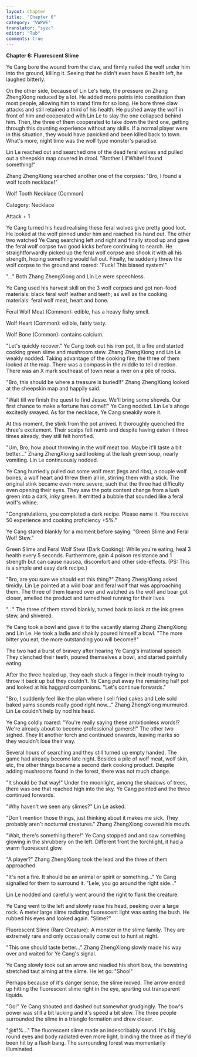 ```yaml
---
layout: chapter
title:  "Chapter 6"
category: "VWPWE"
translator: "syzc"
editor: "Tab"
comments: true
---
```


**Chapter 6: Fluorescent Slime**

Ye Cang bore the wound from the claw, and firmly nailed the wolf under him into the ground, killing it. Seeing that he didn't even have 6 health left, he laughed bitterly.

On the other side, because of Lin Le's help, the pressure on Zhang ZhengXiong reduced by a lot. He added more points into constitution than most people, allowing him to stand firm for so long. He bore three claw attacks and still retained a third of his health. He pushed away the wolf in front of him and cooperated with Lin Le to slay the one collapsed behind him. Then, the three of them cooperated to take down the third one, getting through this daunting experience without any skills. If a normal player were in this situation, they would have panicked and been killed back to town. What's more, night time was the wolf type monster's paradise.

Lin Le reached out and searched one of the dead feral wolves and pulled out a sheepskin map covered in drool. "Brother Lil'White! I found something!"

Zhang ZhengXiong searched another one of the corpses: "Bro, I found a wolf tooth necklace!"

Wolf Tooth Necklace (Common)

Category: Necklace

Attack + 1

Ye Cang turned his head realising these feral wolves give pretty good loot. He looked at the wolf pinned under him and reached his hand out. The other two watched Ye Cang searching left and right and finally stood up and gave the feral wolf corpse two good kicks before continuing to search. He straightforwardly picked up the feral wolf corpse and shook it with all his strength, hoping something would fall out. Finally, he suddenly threw the wolf corpse to the ground and roared: "Fuck! This biased system!"

"..." Both Zhang ZhengXiong and Lin Le were speechless.

Ye Cang used his harvest skill on the 3 wolf corpses and got non-food materials: black feral wolf leather and teeth; as well as the cooking materials: feral wolf meat, heart and bone.

Feral Wolf Meat (Common): edible, has a heavy fishy smell.

Wolf Heart (Common): edible, fairly tasty.

Wolf Bone (Common): contains calcium.

"Let's quickly recover." Ye Cang took out his iron pot, lit a fire and started cooking green slime and mushroom stew. Zhang ZhengXiong and Lin Le weakly nodded. Taking advantage of the cooking fire, the three of them looked at the map. There was a compass in the middle to tell direction. There was an X  mark southeast of town near a river on a pile of rocks.

"Bro, this should be where a treasure is buried!!" Zhang ZhengXiong looked at the sheepskin map and happily said.

"Wait till we finish the quest to find Jesse. We'll bring some shovels. Our first chance to make a fortune has come!!" Ye Cang nodded. Lin Le's ahoge excitedly swayed. As for the necklace, Ye Cang sneakily wore it.

At this moment, the stink from the pot arrived. It thoroughly quenched the three's excitement. Their scalps felt numb and despite having eaten it three times already, they still felt horrified.

"Um, Bro, how about throwing in the wolf meat too. Maybe it'll taste a bit better..." Zhang ZhengXiong said looking at the lush green soup, nearly vomiting. Lin Le continuously nodded.

Ye Cang hurriedly pulled out some wolf meat (legs and ribs), a couple wolf bones, a wolf heart and threw them all in, stirring them with a stick. The original stink became even more severe, such that the three had difficulty even opening their eyes. They saw the pots content change from a lush green into a dark, inky green. It emitted a bubble that sounded like a feral wolf's whine.

"Congratulations, you completed a dark recipe. Please name it. You receive 50 experience and cooking proficiency +5%."

Ye Cang stared blankly for a moment before saying: "Green Slime and Feral Wolf Stew."

Green Slime and Feral Wolf Stew (Dark Cooking): While you're eating, heal 3 health every 5 seconds. Furthermore, gain 4 poison resistance and 1 strength but can cause nausea, discomfort and other side-effects. (PS: This is a simple and easy dark recipe.)

"Bro, are you sure we should eat this thing?" Zhang ZhengXiong asked timidly. Lin Le pointed at a wild boar and feral wolf that was approaching them. The three of them leaned over and watched as the wolf and boar got closer, smelled the product and turned heel running for their lives.

"..." The three of them stared blankly, turned back to look at the ink green stew, and shivered.

Ye Cang took a bowl and gave it to the vacantly staring Zhang ZhengXiong and Lin Le. He took a ladle and shakily poured himself a bowl. "The more bitter you eat, the more outstanding you will become!!"

The two had a burst of bravery after hearing Ye Cang's irrational speech. They clenched their teeth, poured themselves a bowl, and started painfully eating.

After the three healed up, they each stuck a finger in their mouth trying to throw it back up but they couldn't. Ye Cang put away the remaining half pot and looked at his haggard companions. "Let's continue forwards."

"Bro, I suddenly feel like the plan where I sell fried cakes and Lele sold baked yams sounds really good right now..." Zhang ZhengXiong murmured. Lin Le couldn't help by nod his head.

Ye Cang coldly roared: "You're really saying these ambitionless words!? We're already about to become professional gamers!!" The other two sighed. They lit another torch and continued onwards, leaving marks so they wouldn't lose their way.

Several hours of searching and they still turned up empty handed. The game had already become late night. Besides a pile of wolf meat, wolf skin, etc, the other things became a second dark cooking product. Despite adding mushrooms found in the forest, there was not much change.

"It should be that way!" Under the moonlight, among the shadows of trees, there was one that reached high into the sky. Ye Cang pointed and the three continued forwards.

"Why haven't we seen any slimes?" Lin Le asked.

"Don't mention those things, just thinking about it makes me sick. They probably aren't nocturnal creatures." Zhang ZhengXiong covered his mouth.

"Wait, there's something there!" Ye Cang stopped and and saw something glowing in the shrubbery on the left. Different front the torchlight, it had a warm fluorescent glow.

"A player?" Zhang ZhengXiong took the lead and the three of them approached.

"It's not a fire. It should be an animal or spirit or something..." Ye Cang signalled for them to surround it. "Lele, you go around the right side..."

Lin Le nodded and carefully went around the right to flank the creature.

Ye Cang went to the left and slowly raise his head, peeking over a large rock. A meter large slime radiating fluorescent light was eating the bush. He rubbed his eyes and looked again. "Slime?"

Fluorescent Slime (Rare Creature): A monster in the slime family. They are extremely rare and only occasionally come out to hunt at night.

"This one should taste better..." Zhang ZhengXiong slowly made his way over and waited for Ye Cang's signal.

Ye Cang slowly took out an arrow and readied his short bow, the bowstring stretched taut aiming at the slime. He let go: "Shoo!"

Perhaps because of it's danger sense, the slime moved. The arrow ended up hitting the fluorescent slime right in the eye, spurting out transparent liquids.

"Go!" Ye Cang shouted and dashed out somewhat grudgingly. The bow's power was still a bit lacking and it's speed a bit slow.  The three people surrounded the slime in a triangle formation and drew closer.

"@#!%..." The fluorescent slime made an indescribably sound. It's big round eyes and body radiated even more light, blinding the three as if they'd been hit by a flash bang. The surrounding forest was momentarily illuminated.
